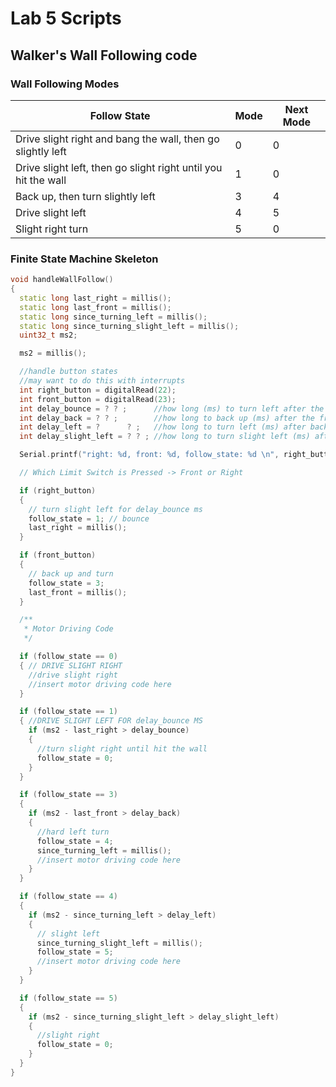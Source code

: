 # Lab 5 Scripts

## Walker's Wall Following code

### Wall Following Modes

| Follow State | Mode | Next Mode |
|--|--|--|
| Drive slight right and bang the wall, then go slightly left | 0 | 0 |
| Drive slight left, then go slight right until you hit the wall | 1 | 0 |
| Back up, then turn slightly left | 3 | 4 |
| Drive slight left | 4 | 5 |
| Slight right turn | 5 | 0 |

### Finite State Machine Skeleton

````cpp
void handleWallFollow()
{
  static long last_right = millis();
  static long last_front = millis();
  static long since_turning_left = millis();
  static long since_turning_slight_left = millis();
  uint32_t ms2;

  ms2 = millis();

  //handle button states
  //may want to do this with interrupts
  int right_button = digitalRead(22);
  int front_button = digitalRead(23);
  int delay_bounce = ? ? ;      //how long (ms) to turn left after the right button is pressed
  int delay_back = ? ? ;        //how long to back up (ms) after the front button is pressed
  int delay_left = ?      ? ;   //how long to turn left (ms) after backing up
  int delay_slight_left = ? ? ; //how long to turn slight left (ms) after turning hard left - this returns the robot to close to the wall

  Serial.printf("right: %d, front: %d, follow_state: %d \n", right_button, front_button, follow_state);

  // Which Limit Switch is Pressed -> Front or Right

  if (right_button)
  {
    // turn slight left for delay_bounce ms
    follow_state = 1; // bounce
    last_right = millis();
  }

  if (front_button)
  {
    // back up and turn
    follow_state = 3;
    last_front = millis();
  }

  /** 
   * Motor Driving Code
   */

  if (follow_state == 0)
  { // DRIVE SLIGHT RIGHT
    //drive slight right
    //insert motor driving code here
  }

  if (follow_state == 1)
  { //DRIVE SLIGHT LEFT FOR delay_bounce MS
    if (ms2 - last_right > delay_bounce)
    {
      //turn slight right until hit the wall
      follow_state = 0;
    }
  }

  if (follow_state == 3)
  {
    if (ms2 - last_front > delay_back)
    {
      //hard left turn
      follow_state = 4;
      since_turning_left = millis();
      //insert motor driving code here
    }
  }

  if (follow_state == 4)
  {
    if (ms2 - since_turning_left > delay_left)
    {
      // slight left
      since_turning_slight_left = millis();
      follow_state = 5;
      //insert motor driving code here
    }
  }

  if (follow_state == 5)
  {
    if (ms2 - since_turning_slight_left > delay_slight_left)
    {
      //slight right
      follow_state = 0;
    }
  }
}
````
